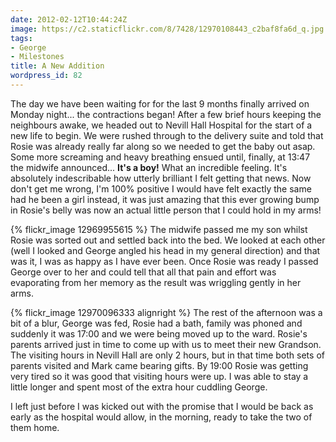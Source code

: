 ```yaml
---
date: 2012-02-12T10:44:24Z
image: https://c2.staticflickr.com/8/7428/12970108443_c2baf8fa6d_q.jpg
tags:
- George
- Milestones
title: A New Addition
wordpress_id: 82
---
```


The day we have been waiting for for the last 9 months finally arrived on Monday night... the
contractions began! After a few brief hours keeping the neighbours awake, we headed out to Nevill
Hall Hospital for the start of a new life to begin. We were rushed through to the delivery suite and
told that Rosie was already really far along so we needed to get the baby out asap. Some more
screaming and heavy breathing ensued until, finally, at 13:47 the midwife announced...
**It's a boy!** What an incredible feeling. It's absolutely indescribable how utterly brilliant I
felt getting that news. Now don't get me wrong, I'm 100% positive I would have felt exactly the same
had he been a girl instead, it was just amazing that this ever growing bump in Rosie's belly was now
an actual little person that I could hold in my arms!

{% flickr_image 12969955615 %}
The midwife passed me my son whilst Rosie was sorted out and settled back into the bed. We looked at
each other (well I looked and George angled his head in my general direction) and that was it, I was
as happy as I have ever been. Once Rosie was ready I passed George over to her and could tell that
all that pain and effort was evaporating from her memory as the result was wriggling gently in her
arms.

{% flickr_image 12970096333 alignright %}
The rest of the afternoon was a bit of a blur, George was fed, Rosie had a bath, family was phoned
and suddenly it was 17:00 and we were being moved up to the ward. Rosie's parents arrived just in
time to come up with us to meet their new Grandson. The visiting hours in Nevill Hall are only 2
hours, but in that time both sets of parents visited and Mark came bearing gifts. By 19:00 Rosie was
getting very tired so it was good that visiting hours were up. I was able to stay a little longer
and spent most of the extra hour cuddling George.

I left just before I was kicked out with the promise that I would be back as early as the hospital
would allow, in the morning, ready to take the two of them home.
